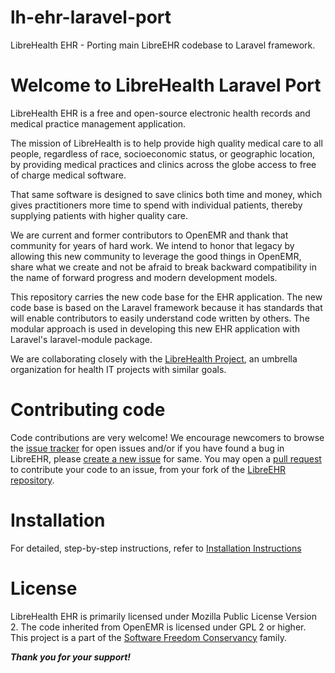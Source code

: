 # lh-ehr-laravel-port
LibreHealth EHR - Porting main LibreEHR codebase to Laravel framework.

# Welcome to LibreHealth Laravel Port

LibreHealth EHR is a free and open-source electronic health records and medical practice management application.

The mission of LibreHealth is to help provide high quality medical care to all people, regardless of race, socioeconomic status, or geographic location, by providing medical practices and clinics across the globe access to free of charge medical software.

That same software is designed to save clinics both time and money, which gives practitioners more time to spend with individual patients, thereby supplying patients with higher quality care.

We are current and former contributors to OpenEMR and thank that community for years of hard work. We intend to honor that legacy by allowing this new community to leverage the good things in OpenEMR, share what we create and not be afraid to break backward compatibility in the name of forward progress and modern development models.

This repository carries the new code base for the EHR application. The new code base is based on the Laravel framework because it has standards that will enable contributors to easily understand code written by others. The modular approach is used in developing this new EHR application with Laravel's laravel-module package.

We are collaborating closely with the [LibreHealth Project](http://LibreHealth.io), an umbrella organization for health IT projects with similar goals.

# Contributing code

Code contributions are very welcome! We encourage newcomers to browse the [issue tracker](https://github.com/LibreHealthIO/lh-ehr-laravel-port/issues) for open issues and/or if you have found a bug in LibreEHR, please [create a new issue](https://github.com/LibreHealthIO/lh-ehr-laravel-port/issues/new) for same. You may open a [pull request](https://github.com/LibreHealthIO/lh-ehr-laravel-port/pulls) to contribute your code to an issue, from your fork of the [LibreEHR repository](https://github.com/LibreHealthIO/lh-ehr-laravel-port).

# Installation

For detailed, step-by-step instructions, refer to [Installation Instructions](/Documentation/instructions.txt)

# License

LibreHealth EHR is primarily licensed under Mozilla Public License Version 2. The code inherited from OpenEMR is licensed under GPL 2 or higher. This project is a part of the [Software Freedom Conservancy](http://sfconservancy.org) family.

***Thank you for your support!***
